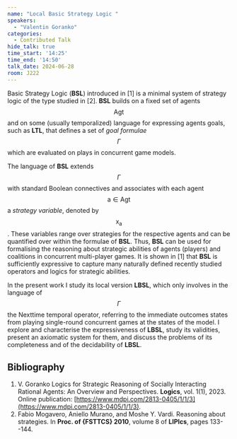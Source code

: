 ```yaml
---
name: "Local Basic Strategy Logic "
speakers:
  - "Valentin Goranko"
categories:
  - Contributed Talk
hide_talk: true
time_start: '14:25'
time_end: '14:50'
talk_date: 2024-06-28
room: J222
---
```









 Basic Strategy Logic (**BSL**) introduced in [1] is a minimal system of strategy logic of the type studied in [2]. **BSL**  builds on 
 a fixed set of agents $$\mathsf{Agt}$$  and on some (usually temporalized) language for expressing agents goals, such as **LTL**,  that defines a set of _goal formulae_ $$\Gamma$$ which are evaluated on plays in concurrent game models. 

The language of **BSL** extends $$\Gamma$$ with standard Boolean connectives and associates with each agent $$\mathsf{a} \in \mathsf{Agt}$$  a _strategy variable_, denoted by $$\mathsf{x}_{\mathsf{a}}$$. These variables range over strategies for the respective agents and can be quantified over within the formulae of **BSL**. 
Thus, **BSL** can be used for formalising the reasoning about strategic abilities of agents (players) and coalitions in concurrent multi-player games. It is shown in  [1] that **BSL** is sufficiently expressive to capture many naturally defined recently studied operators and logics for strategic abilities. 

In the present work I study its local version **LBSL**, which only involves in the language of $$\Gamma$$ the Nexttime temporal operator, referring to the immediate outcomes states from playing single-round concurrent games at the states of the model. I explore and characterise the expressiveness of  **LBSL**, study its validities, present an axiomatic system for them, and discuss the problems of its completeness and of the decidability of **LBSL**.  

## Bibliography









1. V. Goranko  Logics for Strategic Reasoning of Socially Interacting Rational Agents: An Overview and Perspectives.  **Logics**, vol. 1(1), 2023.    Online publication:  [https://www.mdpi.com/2813-0405/1/1/3](https://www.mdpi.com/2813-0405/1/1/3).
2. Fabio Mogavero, Aniello Murano, and Moshe Y. Vardi. Reasoning about strategies. In **Proc. of {FSTTCS} 2010**, volume 8 of **LIPIcs**, pages  133--144. 






